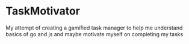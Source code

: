 # TaskMotivator
My attempt of creating a gamified task manager to help me understand basics of go and js and maybe motivate myself on completing my tasks
